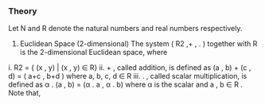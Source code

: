 ### Theory

Let N and R denote the natural numbers and real numbers respectively.

1. Euclidean Space (2-dimensional)
The system ( R2 ,+ , . ) together with R is the 2-dimensional Euclidean space, where

i. R2 = { (x , y) | (x , y) ∈ R}
ii. + , called addition, is defined as
(a , b) + (c , d) = ( a+c , b+d ) where a, b, c, d ∈ R
iii. . , called scalar multiplication, is defined as
α . (a , b) = (α . a , α . b) where α is the scalar and a , b ∈ R .
Note that,